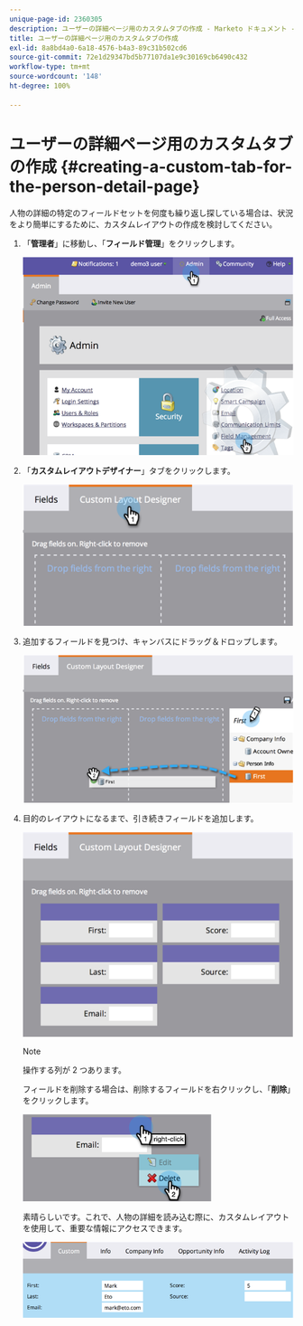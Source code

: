 ```yaml
---
unique-page-id: 2360305
description: ユーザーの詳細ページ用のカスタムタブの作成 - Marketo ドキュメント - 製品ドキュメント
title: ユーザーの詳細ページ用のカスタムタブの作成
exl-id: 8a8bd4a0-6a18-4576-b4a3-89c31b502cd6
source-git-commit: 72e1d29347bd5b77107da1e9c30169cb6490c432
workflow-type: tm+mt
source-wordcount: '148'
ht-degree: 100%

---
```


# ユーザーの詳細ページ用のカスタムタブの作成 {#creating-a-custom-tab-for-the-person-detail-page}

人物の詳細の特定のフィールドセットを何度も繰り返し探している場合は、状況をより簡単にするために、カスタムレイアウトの作成を検討してください。

1. 「**管理者**」に移動し、「**フィールド管理**」をクリックします。

   ![](assets/image2014-9-16-16-3a41-3a41.png)

1. 「**カスタムレイアウトデザイナー**」タブをクリックします。

   ![](assets/image2014-9-16-16-3a41-3a55.png)

1. 追加するフィールドを見つけ、キャンバスにドラッグ＆ドロップします。

   ![](assets/three-1.png)

1. 目的のレイアウトになるまで、引き続きフィールドを追加します。

   ![](assets/image2014-9-16-16-3a42-3a25.png)

   >[!NOTE]
   >
   >操作する列が 2 つあります。

   フィールドを削除する場合は、削除するフィールドを右クリックし、「**削除**」をクリックします。

   ![](assets/image2014-9-16-16-3a43-3a56.png)

   素晴らしいです。これで、人物の詳細を読み込む際に、カスタムレイアウトを使用して、重要な情報にアクセスできます。

   ![](assets/six-1.png)
